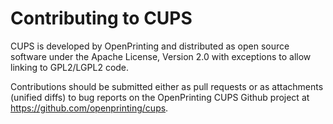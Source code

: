 Contributing to CUPS
====================

CUPS is developed by OpenPrinting and distributed as open source software under
the Apache License, Version 2.0 with exceptions to allow linking to GPL2/LGPL2
code.

Contributions should be submitted either as pull requests or as attachments
(unified diffs) to bug reports on the OpenPrinting CUPS Github project at
<https://github.com/openprinting/cups>.
